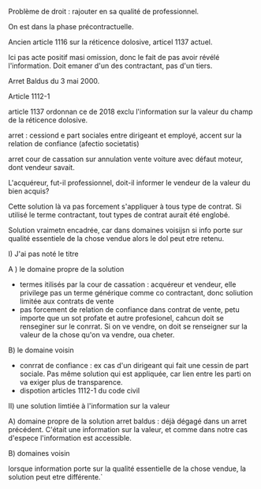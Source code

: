 Problème de droit : rajouter en sa qualité de professionnel. 

On est dans la phase précontractuelle.

Ancien article 1116 sur la réticence dolosive, articel 1137 actuel. 

Ici pas acte positif masi omission, donc le fait de pas avoir <u></u>révélé l'information. Doit emaner d'un des contractant, pas d'un tiers. 

Arret Baldus du 3 mai 2000. 

Article 1112-1 

article 1137 ordonnan ce de 2018 exclu l'information sur la valeur du champ de la réticence dolosive. 

arret : cessiond e part sociales entre dirigeant et employé, accent sur la relation de confiance (afectio societatis)

arret cour de cassation sur annulation vente voiture avec défaut moteur, dont vendeur savait. 

L'acquéreur, fut-il professionnel, doit-il informer le vendeur de la valeur du bien acquis? 

Cette solution là va pas forcement s'appliquer à tous type de contrat. Si utilisé le terme contractant, tout types de contrat aurait été englobé. 

Solution vraimetn encadrée, car dans domaines voisijsn si info porte sur qualité essentiele de la chose vendue alors le dol peut etre retenu. 


I) J'ai pas noté le titre

A ) le domaine propre de la solution
- termes itilisés par la cour de cassation : acquéreur et vendeur, elle privilege pas un terme générique comme co contractant, donc soliution limitée aux contrats de vente
- pas forcement de relation de confiance dans contrat de vente, petu importe que un sot profate et autre profesionel, cahcun doit se renseginer sur le conrrat. Si on ve vendre, on doit se renseigner sur la valeur de la chose qu'on va vendre, oua cheter. 

B) le domaine voisin
- conrrat de confiance : ex cas d'un dirigeant qui fait une cessin de part sociale. Pas même solution qui est appliquée, car lien entre les parti on va exiger plus de transparence. 
- dispotion articles 1112-1 du code civil

II) une solution limtiée à l'information sur la valeur

A) domaine propre de la solution
arret baldus : déjà dégagé dans un arret précédent. C'était une information sur la valeur, et comme dans notre cas d'espece l'information est accessible. 

B) domaines voisin

lorsque information porte sur la qualité essentielle de la chose vendue, la solution peut etre différente.`

